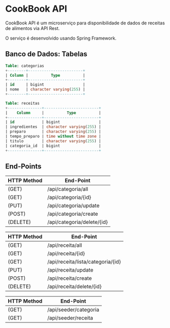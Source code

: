 
# CookBook API

CookBook API é um microserviço para disponibilidade de dados de receitas de alimentos via API Rest.

O serviço é desenvolvido usando Spring Framework.

## Banco de Dados: Tabelas

```sql
Table: categorias
+--------+------------------------+
| Column |          Type          |
+--------+------------------------+
| id     | bigint                 |
| nome   | character varying(255) |
+--------+------------------------+

Table: receitas
+---------------+------------------------+
|    Column     |          Type          |
+---------------+------------------------+
| id            | bigint                 |
| ingredientes  | character varying(255) |
| preparo       | character varying(255) |
| tempo_preparo | time without time zone |
| titulo        | character varying(255) |
| categoria_id  | bigint                 |
+---------------+------------------------+
```

## End-Points

| HTTP Method | End-Point |
|-------------|-----------|
| (GET)    | /api/categoria/all |
| (GET)    | /api/categoria/{id} |
| (PUT)    | /api/categoria/update |
| (POST)   | /api/categoria/create |
| (DELETE) | /api/categoria/delete/{id} |

| HTTP Method | End-Point |
|-------------|-----------|
| (GET)    | /api/receita/all |
| (GET)    | /api/receita/{id} |
| (GET)    | /api/receita/lista/categoria/{id} |
| (PUT)    | /api/receita/update |
| (POST)   | /api/receita/create |
| (DELETE) | /api/receita/delete/{id} |

| HTTP Method | End-Point |
|-------------|-----------|
| (GET) | /api/seeder/categoria |
| (GET) | /api/seeder/receita |